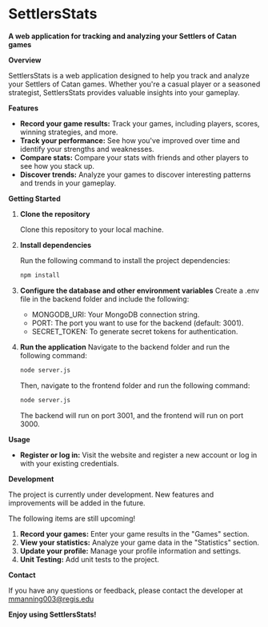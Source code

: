 # SettlersStats

**A web application for tracking and analyzing your Settlers of Catan games**

**Overview**

SettlersStats is a web application designed to help you track and analyze your Settlers of Catan games. Whether you're a casual player or a seasoned strategist, SettlersStats provides valuable insights into your gameplay.

**Features**

* **Record your game results:** Track your games, including players, scores, winning strategies, and more.
* **Track your performance:** See how you've improved over time and identify your strengths and weaknesses.
* **Compare stats:** Compare your stats with friends and other players to see how you stack up.
* **Discover trends:** Analyze your games to discover interesting patterns and trends in your gameplay.

**Getting Started**

1. **Clone the repository**

   Clone this repository to your local machine.

2. **Install dependencies**

   Run the following command to install the project dependencies:

   ```bash
   npm install
   ```
3. **Configure the database and other environment variables**
    Create a .env file in the backend folder and include the following:

    * MONGODB_URI: Your MongoDB connection string.
    * PORT: The port you want to use for the backend (default: 3001).
    * SECRET_TOKEN: To generate secret tokens for authentication.
4. **Run the application**
    Navigate to the backend folder and run the following command:

    ```bash
    node server.js
    ```
    Then, navigate to the frontend folder and run the following command:

    ```bash
    node server.js
    ```
    The backend will run on port 3001, and the frontend will run on port 3000.

**Usage**

* **Register or log in:** Visit the website and register a new account or log in with your existing credentials.

**Development**

The project is currently under development. New features and improvements will be added in the future.

The following items are still upcoming!
1. **Record your games:** Enter your game results in the "Games" section.
2. **View your statistics:** Analyze your game data in the "Statistics" section.
3. **Update your profile:** Manage your profile information and settings.
4. **Unit Testing:** Add unit tests to the project.

**Contact**

If you have any questions or feedback, please contact the developer at mmanning003@regis.edu

**Enjoy using SettlersStats!**